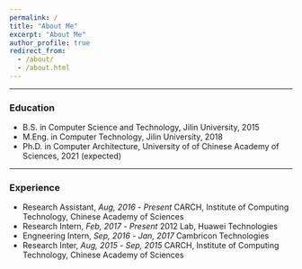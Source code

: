 ```yaml
---
permalink: /
title: "About Me"
excerpt: "About Me"
author_profile: true
redirect_from: 
  - /about/
  - /about.html
---
```


------------

### Education
* B.S. in Computer Science and Technology, Jilin University, 2015
* M.Eng. in Computer Technology, Jilin University, 2018
* Ph.D. in Computer Architecture, University of of Chinese Academy of Sciences, 2021 (expected)

------------
### Experience
- Research Assistant, *Aug, 2016* - *Present*
CARCH, Institute of Computing Technology, Chinese Academy of Sciences
- Research Intern, *Feb, 2017* - *Present*
2012 Lab, Huawei Technologies
- Engneering Intern, *Sep, 2016* - *Jan, 2017*
Cambricon Technologies
- Research Inter, *Aug, 2015* - *Sep, 2015*
CARCH, Institute of Computing Technology, Chinese Academy of Sciences
